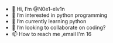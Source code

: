 - 👋 Hi, I’m @N0e1-elv1n
- 👀 I’m interested in python programming
- 🌱 I’m currently learning python
- 💞️ I’m looking to collaborate on coding?
- 📫 How to reach me ,email I'm 16

<!---
N0e1-elv1n/N0e1-elv1n is a ✨ special ✨ repository because its `README.md` (this file) appears on your GitHub profile.
You can click the Preview link to take a look at your changes.
--->
